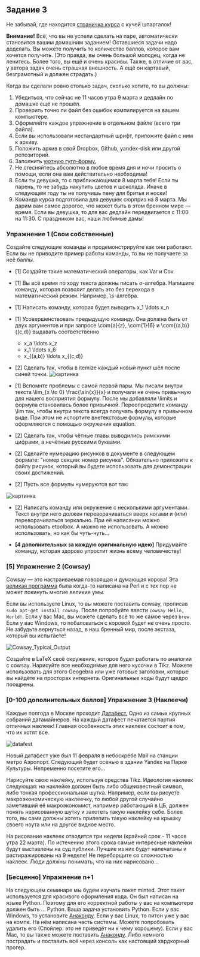 ## Задание 3

Не забывай, где находится [страничка курса](https://fulyankin.github.io/LaTeX/) с кучей шпаргалок!

**Внимание!** Всё, что вы не успели сделать на паре, автоматически становится вашим домашним заданием! Оставшиеся задачи надо доделать. Вы можете получить то количество баллов, которое вам хочется получить. (Это правда, вы очень большой молодец, когда не ленитесь. Более того, вы ещё и очень красивы. Также, в отличие от вас, у автора задач очень страшная внешность. А ещё он картавый, безграмотный и должен страдать.)

Когда вы сделали ровно столько задач, сколько хотите, то вы должны:

1. Убедиться, что сейчас не 11 часов утра 9 марта и дедлайн по домашке ещё не прошёл.
2. Проверить точно ли файл без ошибок компилируется на вашем компьютере.
3. Оформляйте каждое упражнение в отдельном файле (всего три файла).
4. Если	вы	использовали	нестандартный	шрифт,	приложите	файл	с ним	к	архиву.
5. Положить архив в	свой	Dropbox,	Github,	yandex-disk	или
другой	репозиторий.
6. Заполнить	[уютную	гугл-форму.](https://docs.google.com/forms/d/e/1FAIpQLSe11kxKVfv07iCL1E9yNX7ll9swKImiVwRr1H70lslGzInRSg/viewform)
7. Не стесняйтесь абсолютно в любое время дня и ночи просить о помощи, если она вам действительно необходима!
8. Если ты девушка, то с приближающимся 8 марта тебя! Если ты парень, то не забудь накупить цветов и шоколада. Иначе в следующем году ты не получишь пену для бритья и носки!
9. Команда курса подготовила для девушек сюрприз на 8 марта. Мы дарим вам самое дорогое, что может быть в этом бренном мире — время.  Если вы девушка, то для вас дедлайн передвигается с 11:00 на 11:30. С праздником вас, наши любимые дамы!

### Упражнение 1 (Свои собственные)

Создайте следующие команды и продемонстрируйте как они работают. Если вы не приводите пример работы команды, то вы не получаете за неё баллы.

- [1] Создайте такие математический операторы, как Var и Cov.

- [1] Вы всё время по ходу текста должны писать $\sigma$-алгебра. Напишите команду, которая позволит делать это без перехода в математический режим. Например, \s-алгебра.
- [1] Написать команду, которая будет выводить x_1 \ldots x_n

- [1] Усовершенствовать предыдущую команду. Она должна быть от двух аргументов и при запросе \com{a}{z}, \com{1}{6} и \com{(a,b)}{(c,d)} выдавать соответственно

     - x_a \ldots x_z
     - x_1 \ldots x_6
     - x\_{(a,b)} \ldots x\_{(c,d)}

- [2] Сделать так, чтобы в itemize каждый новый пункт шёл после синей точки. ![картинка](https://raw.githubusercontent.com/FUlyankin/LaTeX/master/sem_3/hw3/bullets.png )

- [1] Вспомнте проблемы с самой первой пары. Мы писали внутри текста \lim_{x \to 0} \frac{\sin{x}}{x} и получали не очень привычную для нашего восприятия формулу. После мы добавляли \limits и формула становилась более привычной.   Переопределите команду \lim так, чтобы внутри текста всегда получать формулу в привычном виде. При этом не испортите внетекстовые формулы, которые оформляются с помощью окружения equation.

- [2] Сделать так, чтобы чётные главы выводились римскими цифрами, а нечётные русскими буквами.

- [2] Сделайте нумерацию рисунков в документе в следующем формате: "номер секции: номер рисунка". Обязательно приложите к файлу рисунок, который вы будете использовать для демонстрации своих достижений.

- [2] Пусть все формулы нумеруются вот так:

![картинка](https://raw.githubusercontent.com/FUlyankin/LaTeX/master/sem_3/hw3/formula.png)

- [2] Написать команду или окружение с несколькими аргументами. Текст внутри него должен переворачиваться вверх ногами и (или) переворачиваться зеркально. При её написании можно использовать etoolbox. А можно не использовать. А можно использовать, но как бы чуть-чуть...

- **[4 дополнительных за каждую оригинальную идею]** Придумайте команду, которая здорово упростит жизнь всему человечеству!



### [5] Упражнение 2 (Cowsay)

Cowsay — это настраиваемая говорящая и думающая корова! Эта [великая программа](http://citkit.ru/articles/679/) была когда-то написана на Perl и с тех пор не может покинуть многие великие умы.

Если вы используете Linux, то вы можете поставить cowsay, прописав `sudo apt-get install cowsay`. После попробуйте ввести `cowsay Hello, World!`. Если у вас Mac, вы можете сделать всё то же самое через `brew`. Если у вас Windows, то побаловаться с коровой будет не очень просто. Не забудьте вернуться назад, в наш бренный мир, после экстаза, который вы испытаете!

![Cowsay_Typical_Output](https://upload.wikimedia.org/wikipedia/commons/8/80/Cowsay_Typical_Output.png)

Создайте в LaTeX своё окружение, которое будет работать по аналогии с cowsay. Нарисуйте все необходимые для него кусочки в Tikz. Можете использовать для этого Geogebra или уже готовые заготовки, которые вы найдёте на просторах интернета. Оригинальные ходы будут щедро поощрены.

### [0-100 дополнительных баллов] Упражнение 3 (Наклеечи)

Каждые полгода в Москве проходит [Датафест.](http://datafest.ru/) Одно из самых крупных собраний датамайнеров. На каждый датафест печатается партия отличных наклеек! Главная особенность этих наклеек состоит в том, что их хотят все.

![datafest](https://raw.githubusercontent.com/FUlyankin/LaTeX/master/sem_3/stic_v1.0/DataFest_Stikers/DF.jpg)

Новый датафест уже был 11 февраля в небоскрёбе Mail на станции метро Аэропорт. Следующий будет осенью в здании Yandex на Парке Культуры. Непременно посетите его...

Нарисуйте свою наклейку, используя средства Tikz. Идеология наклеек следующая: на наклейке должен быть либо общеизвестный символ, либо тонкая профессиональная шутка. Например, если вы рисуете макроэкономическую наклеечку, то любой другой случайно заметивший её макроэкономист, например работающий в ЦБ, должен понять нарисованную шутку и захотеть такую наклейку себе. Более того, вы сами должны хотеть прилепить такую наклейку на крышку своего ноута или на другое видное место.

На рисование наклеек отводится три недели (крайний срок - 11 часов утра 22 марта). По истечению этого срока самые интересные наклейки будут выставлены на суд публики. Лучшие из них будут напечатаны и растиражированы на 9 неделе! Не переборщите со сложностью наклеек. Люди должны понимать, что на них нарисовано...

### [Бесценно] Упражнение n+1

На следующем семинаре мы будем изучать пакет minted. Этот пакет используется для красивого оформления кода. Он был написан на языке Python. Поэтому для его корректной работы у вас на компьютере должен быть ... Python. Ваша задача установить Python. Если у вас Windows, то установите [Анаконду](https://www.continuum.io/downloads). Если у вас Linux, то питон уже у вас на компе. На нём написана часть системы. Можете попробовать удалить его (Спойлер: это не приведёт ни к чему хорошему). Если у вас Mac, то вы также можете поставить [Анаконду](https://www.continuum.io/downloads). Либо немного пострадать и поставить всё через консоль как настоящий хардкорный прогер.
